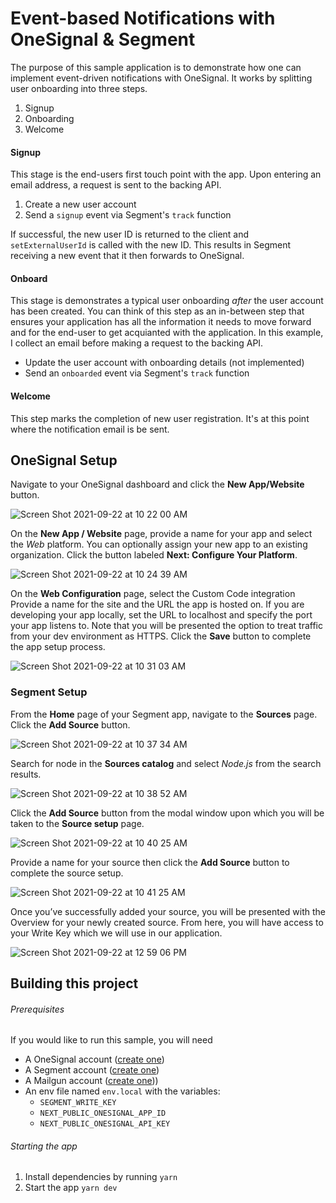 # Event-based Notifications with OneSignal & Segment

The purpose of this sample application is to demonstrate how one can implement event-driven notifications with OneSignal. It works by splitting user onboarding into three steps.

1. Signup
2. Onboarding
3. Welcome

#### Signup

This stage is the end-users first touch point with the app. Upon entering an email address, a request is sent to the backing API.
1. Create a new user account
2. Send a `signup` event via Segment's `track` function

If successful, the new user ID is returned to the client and `setExternalUserId` is called with the new ID. This results in Segment receiving a new event that it then forwards to OneSignal.

#### Onboard

This stage is demonstrates a typical user onboarding _after_ the user account has been created. You can think of this step as an in-between step that ensures your application has all the information it needs to move forward and for the end-user to get acquianted with the application. In this example, I collect an email before making a request to the backing API.
* Update the user account with onboarding details (not implemented)
* Send an `onboarded` event via Segment's `track` function

#### Welcome

This step marks the completion of new user registration. It's at this point where the notification email is be sent.



## OneSignal Setup

Navigate to your OneSignal dashboard and click the **New App/Website** button.

![Screen Shot 2021-09-22 at 10 22 00 AM](https://user-images.githubusercontent.com/1715082/134387756-77e72f3d-4d3d-4f56-b6c7-70ae6b674085.png)

On the **New App / Website** page, provide a name for your app and select the _Web_ platform. You can optionally assign your new app to an existing organization. Click the button labeled **Next: Configure Your Platform**.

![Screen Shot 2021-09-22 at 10 24 39 AM](https://user-images.githubusercontent.com/1715082/134387974-31b79f89-9d0f-4efa-8742-1e83e25649b5.png)

On the **Web Configuration** page, select the Custom Code integration
Provide a name for the site and the URL the app is hosted on. If you are developing your app locally, set the URL to localhost and specify the port your app listens to. Note that you will be presented the option to treat traffic from your dev environment as HTTPS.
Click the **Save** button to complete the app setup process.

![Screen Shot 2021-09-22 at 10 31 03 AM](https://user-images.githubusercontent.com/1715082/134388072-8adbc42f-0373-4ff9-9592-fdbaf7406838.png)

### Segment Setup

From the **Home** page of your Segment app, navigate to the **Sources** page.
Click the **Add Source** button.

![Screen Shot 2021-09-22 at 10 37 34 AM](https://user-images.githubusercontent.com/1715082/134388339-172bdaea-10a0-496e-841d-c142a79bf643.png)

Search for node in the **Sources catalog** and select _Node.js_ from the search results.

![Screen Shot 2021-09-22 at 10 38 52 AM](https://user-images.githubusercontent.com/1715082/134388393-3afa8f18-1923-4130-a193-463bea2b96bb.png)

Click the **Add Source** button from the modal window upon which you will be taken to the **Source setup** page. 

![Screen Shot 2021-09-22 at 10 40 25 AM](https://user-images.githubusercontent.com/1715082/134388638-9df84c2f-8047-47e8-9bdf-4e87e87154f0.png)

Provide a name for your source then click the **Add Source** button to complete the source setup.

![Screen Shot 2021-09-22 at 10 41 25 AM](https://user-images.githubusercontent.com/1715082/134389017-589f74c1-2ac2-4225-9292-268905e9a2f6.png)

Once you’ve successfully added your source, you will be presented with the Overview for your newly created source. From here, you will have access to your Write Key which we will use in our application. 

![Screen Shot 2021-09-22 at 12 59 06 PM](https://user-images.githubusercontent.com/1715082/134397365-2f2ff958-eded-4429-9471-17550583ba02.png)



## Building this project

###### Prerequisites

If you would like to run this sample, you will need 

* A OneSignal account ([create one](#))
* A Segment account ([create one](#))
* A Mailgun account ([create one](#)))
* An env file named `env.local` with the variables:
    * `SEGMENT_WRITE_KEY`
    * `NEXT_PUBLIC_ONESIGNAL_APP_ID`
    * `NEXT_PUBLIC_ONESIGNAL_API_KEY`

###### Starting the app

1. Install dependencies by running `yarn`
2. Start the app `yarn dev`
